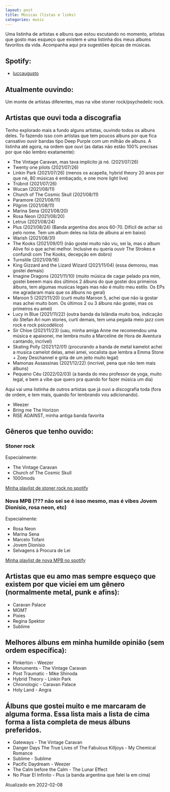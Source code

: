 ```yaml
---
layout: post
title: Músicas (listas e links)
categories: music
---
```


Uma listinha de artistas e albuns que estou escutando no momento, artistas que gosto mas esqueço que existem e uma listinha dos meus albums favoritos da vida. Acompanha aqui pra sugestões épicas de músicas.

## Spotify:
+ [luccaugusto](https://open.spotify.com/user/luccaugusto)

## Atualmente ouvindo:
Um monte de artistas diferentes, mas na vibe stoner rock/psychedelic rock.

## Artistas que ouvi toda a discografia
Tenho explorado mais a fundo alguns artistas, ouvindo todos os albuns deles. To fazendo isso com artistas que tem poucos albuns por que fica cansativo ouvir bandas tipo Deep Purple com um milhão de albuns.
A listinha até agora, na ordem que ouvi (as datas não estão 100% precisas por que não lembro exatamente):
+ The Vintage Caravan, mas tava implícito já né. (2021/07/26)
+ Twenty one pilots (2021/07/26)
+ Linkin Park (2021/07/26) (menos os acapella, hybrid theory 20 anos por que né, 80 músicas é embaçado, e one more light live)
+ Trúbrot (2021/07/26)
+ Wucan (2021/08/11)
+ Church of The Cosmic Skull (2021/08/11)
+ Paramore (2021/08/11)
+ Pilgrim (2021/08/11)
+ Marina Sena (2021/08/20)
+ Rosa Neon (2021/08/20)
+ Letrux (2021/08/24)
+ Plus (2021/08/24) (Banda argentina dos anos 60-70. Difícil de achar só pelo nome. Tem um album deles na lista de albuns ai em baixo)
+ Warish (2021/08/31)
+ The Kooks (2021/09/01) (não gostei muito não viu, sei la, mas o album Alive foi o que achei melhor. Inclusive eu queria ouvir The Strokes e confundi com The Kooks, decepção em dobro)
+ Turnstile (2021/09/16)
+ King Gizzard and the Lizard Wizard (2021/11/04) (essa demorou, mas gostei demais)
+ Imagine Dragons (2021/11/10) (muito música de cagar pelado pra mim, gostei beeem mais dos últimos 2 álbuns do que gostei dos primeiros álbuns, tem algumas musicas legais mas não é muito meu estilo. Os EPs me agradaram mais que os álbuns no geral)
+ Maroon 5 (2021/11/20) (curti muito Maroon 5, achei que não ia gostar mas achei muito bom. Os últimos 2 ou 3 álbuns não gostei, mas os primeiros eu amei)
+ Lucy in Blue (2021/11/22) (outra banda da Islândia muito boa, indicação do Stefan Ari num stories, curti demais, tem uma pegada meio jazz com rock e rock psicodélico)
+ Sir Chloe (2021/11/23) (uau, minha amiga Anne me recomendou uma música e apaixonei, me lembra muito a Marceline de Hora de Aventura cantando, incrível)
+ Skating Polly (2021/12/01) (procurando a banda de metal kamelot achei a musica camelot delas, amei amei, vocalista que lembra a Emma Stone + Zoey Deschannel e grita de um jeito muito legal)
+ Mamonas Assassinas (2021/12/22) (incrível, pena que não tem mais álbuns)
+ Pequeno Céu (2022/02/03) (a banda do meu professor de yoga, muito legal, e bem a vibe que quero pra quando for fazer música um dia)

Aqui vai uma listinha de outros artistas que já ouvi a discografia toda (fora de ordem, e tem mais, quando for lembrando vou adicionando).
+ Weezer
+ Bring me The Horizon
+ RISE AGAINST, minha antiga banda favorita

## Gêneros que tenho ouvido:

### Stoner rock
Especialmente:
+ The Vintage Caravan
+ Church of The Cosmic Skull
+ 1000mods

[Minha playlist de stoner rock no spotify](https://open.spotify.com/playlist/7xTQlsBEQ6UjkOw615iRL8?si=nWgN4xLLS62OSrd9NCJV0A)

### Nova MPB (??? não sei se é isso mesmo, mas é vibes Jovem Dionísio, rosa neon, etc)
Especialmente:
+ Rosa Neon
+ Marina Sena
+ Marcelo Tofani
+ Jovem Dionísio
+ Selvagens à Procura de Lei

[Minha playlist de nova MPB no spotify](https://open.spotify.com/playlist/0ZrL8Eez0fqpNNeflhCksJ?si=276298545b34444c)

## Artistas que eu amo mas sempre esqueço que existem por que viciei em um gênero (normalmente metal, punk e afins):
+ Caravan Palace
+ MGMT
+ Pixies
+ Regina Spektor
+ Sublime

## Melhores álbuns em minha humilde opinião (sem ordem específica):
+ Pinkerton - Weezer
+ Monuments - The Vintage Caravan
+ Post Traumatic - Mike Shinoda
+ Hybrid Theory - Linkin Park
+ Chronologic - Caravan Palace
+ Holy Land - Angra

## Álbuns que gostei muito e me marcaram de alguma forma. Essa lista mais a lista de cima forma a lista completa de meus álbuns preferidos.
+ Gateways - The Vintage Caravan
+ Danger Days The True Lives of The Fabulous Killjoys - My Chemical Romance
+ Sublime - Sublime
+ Pacific Daydream - Weezer
+ The Calm before the Calm - The Lunar Effect
+ No Pisar El Infinito - Plus (a banda argentina que falei la em cima)

Atualizado em 2022-02-08
